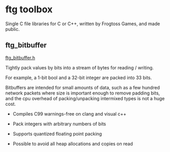 # ftg toolbox #

Single C file libraries for C or C++, written by Frogtoss Games, and made public.


## ftg_bitbuffer ##

[ftg_bitbuffer.h](github.com/frogtoss/ftg_toolbox_public/blob/main/ftg_bitbuffer.h)

Tightly pack values by bits into a stream of bytes for reading / writing.

For example, a 1-bit bool and a 32-bit integer are packed into 33
bits.

Bitbuffers are intended for small amounts of data, such as a few
hundred network packets where size is important enough to remove
padding bits, and the cpu overhead of packing/unpacking intermixed
types is not a huge cost.

 - Compiles C99 warnings-free on clang and visual c++

 - Pack integers with arbitrary numbers of bits

 - Supports quantized floating point packing

 - Possible to avoid all heap allocations and copies on read


